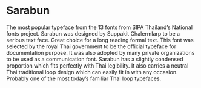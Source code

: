 # Sarabun

The most popular typeface from the 13 fonts from SIPA Thailand’s National fonts project. Sarabun was designed by Suppakit Chalermlarp to be a serious text face. Great choice for a long reading formal text. This font was selected by the royal Thai government to be the official typeface for documentation purpose. It was also adopted by many private organizations to be used as a communication font. Sarabun has a slightly condensed proportion which fits perfectly with Thai legibility. It also carries a neutral Thai traditional loop design which can easily fit in with any occasion. Probably one of the most today’s familiar Thai loop typefaces.
